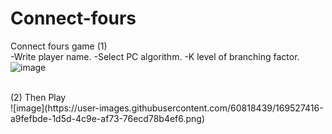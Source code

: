 # Connect-fours
Connect fours game
(1)<br>
-Write player name.
-Select PC algorithm.
-K level of branching factor.
<br>
![image](https://user-images.githubusercontent.com/60818439/169526966-fd9be153-5472-44ec-8c41-2ebca0343757.png)

<br>
(2) Then Play
<br>
![image](https://user-images.githubusercontent.com/60818439/169527416-a9fefbde-1d5d-4c9e-af73-76ecd78b4ef6.png)

